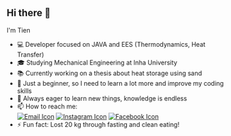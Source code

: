 ## Hi there 👋

I'm Tien

- 💻 Developer focused on JAVA and EES (Thermodynamics, Heat Transfer)
- 🎓 Studying Mechanical Engineering at Inha University
- 📚 Currently working on a thesis about heat storage using sand
- 🌱 Just a beginner, so I need to learn a lot more and improve my coding skills
- 🤔 Always eager to learn new things, knowledge is endless
- 📫 How to reach me:  
  <a href="mailto:trandangtien10b1@gmail.com" target="_blank"><img src="https://img.icons8.com/?size=100&id=110236&format=png&color=000000" alt="Email Icon"></a>
  <a href="https://www.instagram.com/go_wooyoung99" target="_blank"><img src="https://img.icons8.com/?size=100&id=TSZw5VixabhS&format=png&color=000000" alt="Instagram Icon"></a>
  <a href="https://www.facebook.com/tien.trandang.71" target="_blank"><img src="https://img.icons8.com/?size=100&id=118562&format=png&color=000000" alt="Facebook Icon"></a>
- ⚡ Fun fact: Lost 20 kg through fasting and clean eating!
